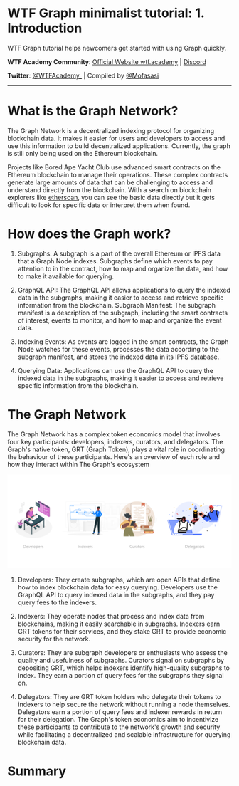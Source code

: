 # WTF Graph minimalist tutorial: 1. Introduction

WTF Graph tutorial helps newcomers get started with using Graph quickly.

**WTF Academy Community**: [Official Website wtf.academy](https://wtf.academy) | [Discord](https://discord.gg/5akcruXrsk)

**Twitter**: [@WTFAcademy_](https://twitter.com/WTFAcademy_) | Compiled by [@Mofasasi](https://twitter.com/mofasasi)

---

# What is the Graph Network?

The Graph Network is a decentralized indexing protocol for organizing blockchain data. It makes it easier for users and developers to access and use this information to build decentralized applications. Currently, the graph is still only being used on the Ethereum blockchain. 

Projects like Bored Ape Yacht Club use advanced smart contracts on the Ethereum blockchain to manage their operations. These complex contracts generate large amounts of data that can be challenging to access and understand directly from the blockchain. With a search on blockchain explorers like [etherscan](https://etherscan.io/address/0xbc4ca0eda7647a8ab7c2061c2e118a18a936f13d#code), you can see  the basic data directly but it gets difficult to look for specific data or interpret them when found. 

# How does the Graph work?

1. Subgraphs: A subgraph is a part of the overall Ethereum or IPFS data that a Graph Node indexes. Subgraphs define which events to pay attention to in the contract, how to map and organize the data, and how to make it available for querying.

2. GraphQL API: The GraphQL API allows applications to query the indexed data in the subgraphs, making it easier to access and retrieve specific information from the blockchain.
Subgraph Manifest: The subgraph manifest is a description of the subgraph, including the smart contracts of interest, events to monitor, and how to map and organize the event data.

3. Indexing Events: As events are logged in the smart contracts, the Graph Node watches for these events, processes the data according to the subgraph manifest, and stores the indexed data in its IPFS database.

4. Querying Data: Applications can use the GraphQL API to query the indexed data in the subgraphs, making it easier to access and retrieve specific information from the blockchain.

# The Graph Network 

The Graph Network has a complex token economics model that involves four key participants: developers, indexers, curators, and delegators. The Graph's native token, GRT (Graph Token), plays a vital role in coordinating the behaviour of these participants. Here's an overview of each role and how they interact within The Graph's ecosystem

![graph network](./img/1-1.png)

1. Developers: They create subgraphs, which are open APIs that define how to index blockchain data for easy querying. Developers use the GraphQL API to query indexed data in the subgraphs, and they pay query fees to the indexers.
  
2. Indexers: They operate nodes that process and index data from blockchains, making it easily searchable in subgraphs. Indexers earn GRT tokens for their services, and they stake GRT to provide economic security for the network.
  
3. Curators: They are subgraph developers or enthusiasts who assess the quality and usefulness of subgraphs. Curators signal on subgraphs by depositing GRT, which helps indexers identify high-quality subgraphs to index. They earn a portion of query fees for the subgraphs they signal on.

4. Delegators: They are GRT token holders who delegate their tokens to indexers to help secure the network without running a node themselves. Delegators earn a portion of query fees and indexer rewards in return for their delegation.
The Graph's token economics aim to incentivize these participants to contribute to the network's growth and security while facilitating a decentralized and scalable infrastructure for querying blockchain data.

# Summary 

